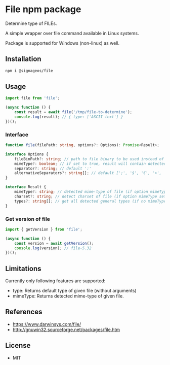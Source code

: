 # File npm package

Determine type of FILEs.

A simple wrapper over file command available in Linux systems.

Package is supported for Windows (non-linux) as well.

## Installation
```sh
npm i @signageos/file
```

## Usage
```ts
import file from 'file';

(async function () {
	const result = await file('/tmp/file-to-determine');
	console.log(result); // { type: ['ASCII text'] }
})();
```

### Interface
```ts
function file(filePath: string, options?: Options): Promise<Result>;

interface Options {
	fileBinPath?: string; // path to file binary to be used instead of default
	mimeType?: boolean; // if set to true, result will contain detected mime-type of file. Default false.
	separator?: string; // default ':'
	alternativeSeparators?: string[]; // default [';', '$', '€', '>', '<']
}

interface Result {
	mimeType?: string; // detected mime-type of file (if option mimeType set to true)
	charset?: string; // detect charset of file (if option mimeType set to true)
	types?: string[]; // get all detected general types (if no mimeType set)
}
```

### Get version of file
```ts
import { getVersion } from 'file';

(async function () {
	const version = await getVersion();
	console.log(version); // file-5.32
})();
```

## Limitations

Currently only following features are supported:
- type: Returns default type of given file (without arguments)
- mimeType: Returns detected mime-type of given file.

## References

- https://www.darwinsys.com/file/
- http://gnuwin32.sourceforge.net/packages/file.htm

## License

- MIT
